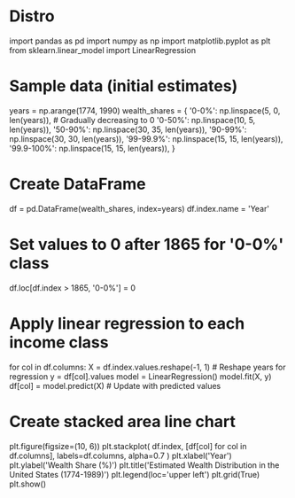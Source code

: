 # Distro
import pandas as pd
import numpy as np
import matplotlib.pyplot as plt
from sklearn.linear_model import LinearRegression

# Sample data (initial estimates)
years = np.arange(1774, 1990)
wealth_shares = {
    '0-0%': np.linspace(5, 0, len(years)),  # Gradually decreasing to 0
    '0-50%': np.linspace(10, 5, len(years)),
    '50-90%': np.linspace(30, 35, len(years)),
    '90-99%': np.linspace(30, 30, len(years)),
    '99-99.9%': np.linspace(15, 15, len(years)),
    '99.9-100%': np.linspace(15, 15, len(years)),
}


# Create DataFrame
df = pd.DataFrame(wealth_shares, index=years)
df.index.name = 'Year'


# Set values to 0 after 1865 for '0-0%' class
df.loc[df.index > 1865, '0-0%'] = 0


# Apply linear regression to each income class
for col in df.columns:
    X = df.index.values.reshape(-1, 1)  # Reshape years for regression
    y = df[col].values
    model = LinearRegression()
    model.fit(X, y)
    df[col] = model.predict(X)  # Update with predicted values

# Create stacked area line chart
plt.figure(figsize=(10, 6))
plt.stackplot(
    df.index,
    [df[col] for col in df.columns],
    labels=df.columns,
    alpha=0.7
)
plt.xlabel('Year')
plt.ylabel('Wealth Share (%)')
plt.title('Estimated Wealth Distribution in the United States (1774-1989)')
plt.legend(loc='upper left')
plt.grid(True)
plt.show()
